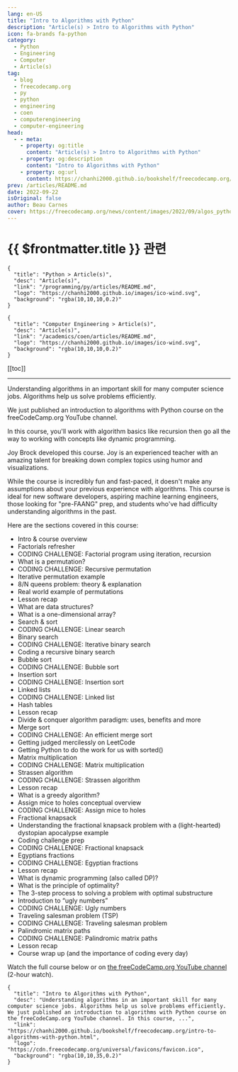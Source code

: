```yaml
---
lang: en-US
title: "Intro to Algorithms with Python"
description: "Article(s) > Intro to Algorithms with Python"
icon: fa-brands fa-python
category:
  - Python
  - Engineering
  - Computer
  - Article(s)
tag:
  - blog
  - freecodecamp.org
  - py
  - python
  - engineering
  - coen
  - computerengineering
  - computer-engineering
head:
  - - meta:
    - property: og:title
      content: "Article(s) > Intro to Algorithms with Python"
    - property: og:description
      content: "Intro to Algorithms with Python"
    - property: og:url
      content: https://chanhi2000.github.io/bookshelf/freecodecamp.org/intro-to-algorithms-with-python.html
prev: /articles/README.md
date: 2022-09-22
isOriginal: false
author: Beau Carnes
cover: https://freecodecamp.org/news/content/images/2022/09/algos_python.png
---
```


# {{ $frontmatter.title }} 관련

```component VPCard
{
  "title": "Python > Article(s)",
  "desc": "Article(s)",
  "link": "/programming/py/articles/README.md",
  "logo": "https://chanhi2000.github.io/images/ico-wind.svg",
  "background": "rgba(10,10,10,0.2)"
}
```

```component VPCard
{
  "title": "Computer Engineering > Article(s)",
  "desc": "Article(s)",
  "link": "/academics/coen/articles/README.md",
  "logo": "https://chanhi2000.github.io/images/ico-wind.svg",
  "background": "rgba(10,10,10,0.2)"
}
```

[[toc]]

---

<SiteInfo
  name="Intro to Algorithms with Python"
  desc="Understanding algorithms in an important skill for many computer science jobs. Algorithms help us solve problems efficiently. We just published an introduction to algorithms with Python course on the freeCodeCamp.org YouTube channel. In this course, ..."
  url="https://freecodecamp.org/news/intro-to-algorithms-with-python"
  logo="https://cdn.freecodecamp.org/universal/favicons/favicon.ico"
  preview="https://freecodecamp.org/news/content/images/2022/09/algos_python.png"/>

Understanding algorithms in an important skill for many computer science jobs. Algorithms help us solve problems efficiently.

We just published an introduction to algorithms with Python course on the freeCodeCamp.org YouTube channel.

In this course, you'll work with algorithm basics like recursion then go all the way to working with concepts like dynamic programming.

Joy Brock developed this course. Joy is an experienced teacher with an amazing talent for breaking down complex topics using humor and visualizations.

While the course is incredibly fun and fast-paced, it doesn't make any assumptions about your previous experience with algorithms. This course is ideal for new software developers, aspiring machine learning engineers, those looking for "pre-FAANG" prep, and students who've had difficulty understanding algorithms in the past.

Here are the sections covered in this course:

- Intro & course overview
- Factorials refresher
- CODING CHALLENGE: Factorial program using iteration, recursion
- What is a permutation?
- CODING CHALLENGE: Recursive permutation
- Iterative permutation example
- 8/N queens problem: theory & explanation
- Real world example of permutations
- Lesson recap
- What are data structures?
- What is a one-dimensional array?
- Search & sort
- CODING CHALLENGE: Linear search
- Binary search
- CODING CHALLENGE: Iterative binary search
- Coding a recursive binary search
- Bubble sort
- CODING CHALLENGE: Bubble sort
- Insertion sort
- CODING CHALLENGE: Insertion sort
- Linked lists
- CODING CHALLENGE: Linked list
- Hash tables
- Lesson recap
- Divide & conquer algorithm paradigm: uses, benefits and more
- Merge sort
- CODING CHALLENGE: An efficient merge sort
- Getting judged mercilessly on LeetCode
- Getting Python to do the work for us with sorted()
- Matrix multiplication
- CODING CHALLENGE: Matrix multiplication
- Strassen algorithm
- CODING CHALLENGE: Strassen algorithm
- Lesson recap
- What is a greedy algorithm?
- Assign mice to holes conceptual overview
- CODING CHALLENGE: Assign mice to holes
- Fractional knapsack
- Understanding the fractional knapsack problem with a (light-hearted) dystopian apocalypse example
- Coding challenge prep
- CODING CHALLENGE: Fractional knapsack
- Egyptians fractions
- CODING CHALLENGE: Egyptian fractions
- Lesson recap
- What is dynamic programming (also called DP)?
- What is the principle of optimality?
- The 3-step process to solving a problem with optimal substructure
- Introduction to “ugly numbers”
- CODING CHALLENGE: Ugly numbers
- Traveling salesman problem (TSP)
- CODING CHALLENGE: Traveling salesman problem
- Palindromic matrix paths
- CODING CHALLENGE: Palindromic matrix paths
- Lesson recap
- Course wrap up (and the importance of coding every day)

Watch the full course below or on [<FontIcon icon="fa-brands fa-youtube"/>the freeCodeCamp.org YouTube channel](https://youtu.be/fW_OS3LGB9Q) (2-hour watch).

<VidStack src="youtube/fW_OS3LGB9Q" />

<!-- TODO: add ARTICLE CARD -->
```component VPCard
{
  "title": "Intro to Algorithms with Python",
  "desc": "Understanding algorithms in an important skill for many computer science jobs. Algorithms help us solve problems efficiently. We just published an introduction to algorithms with Python course on the freeCodeCamp.org YouTube channel. In this course, ...",
  "link": "https://chanhi2000.github.io/bookshelf/freecodecamp.org/intro-to-algorithms-with-python.html",
  "logo": "https://cdn.freecodecamp.org/universal/favicons/favicon.ico",
  "background": "rgba(10,10,35,0.2)"
}
```
